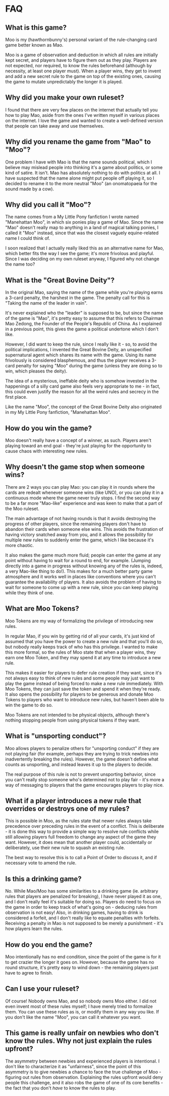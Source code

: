 # FAQ

## What is this game?
Moo is my (hawthornbunny's) personal variant of the rule-changing card game better known as Mao.

Moo is a game of observation and deduction in which all rules are initially kept secret, and players have to figure them out as they play. Players are not expected, nor required, to know the rules beforehand (although by necessity, at least one player must). When a player wins, they get to invent and add a new secret rule to the game on top of the existing ones, causing the game to mutate unpredictably the longer it is played.

## Why did you make your own ruleset?
I found that there are very few places on the internet that actually tell you how to play Mao, aside from the ones I've written myself in various places on the internet. I love the game and wanted to create a well-defined version that people can take away and use themselves.

## Why did you rename the game from "Mao" to "Moo"?
One problem I have with Mao is that the name sounds political, which I believe may mislead people into thinking it's a game about politics, or some kind of satire. It isn't. Mao has absolutely nothing to do with politics at all. I have suspected that the name alone might put people off playing it, so I decided to rename it to the more neutral "Moo" (an onomatopaeia for the sound made by a cow).

## Why did you call it "Moo"?
The name comes from a My Little Pony fanfiction I wrote named "Manehattan Moo", in which six ponies play a game of Mao. Since the name "Mao" doesn't really map to anything in a land of magical talking ponies, I called it "Moo" instead, since that was the closest vaguely equine-related name I could think of.

I soon realized that I actually really liked this as an alternative name for Mao, which better fits the way I see the game; it's more frivolous and playful. Since I was deciding on my own ruleset anyway, I figured why not change the name too?

## What is the "Great Bovine Deity"?
In the original Mao, saying the name of the game while you're playing earns a 3-card penalty, the harshest in the game. The penalty call for this is "Taking the name of the leader in vain".

It's never explained who the "leader" is supposed to be, but since the name of the game is "Mao", it's pretty easy to assume that this refers to Chairman Mao Zedong, the Founder of the People's Republic of China. As I explained in a previous point, this gives the game a political undertone which I don't like.

However, I did want to keep the rule, since I really like it - so, to avoid the political implications, I invented the Great Bovine Deity, an unspecified supernatural agent which shares its name with the game. Using its name frivolously is considered blasphemous, and thus the player receives a 3-card penalty for saying "Moo" during the game (unless they are doing so to win, which pleases the deity).

The idea of a mysterious, ineffable deity who is somehow invested in the happenings of a silly card game also feels very appropriate to me - in fact, this could even justify the reason for all the weird rules and secrecy in the first place.

Like the name "Moo", the concept of the Great Bovine Deity also originated in my My Little Pony fanfiction, "Manehattan Moo".

## How do you win the game?
Moo doesn't really have a concept of a winner, as such. Players aren't playing toward an end goal - they're just playing for the opportunity to cause chaos with interesting new rules.

## Why doesn't the game stop when someone wins?
There are 2 ways you can play Mao: you can play it in rounds where the cards are redealt whenever someone wins (like UNO), or you can play it in a continuous mode where the game never truly stops. I find the second way to be a far more "Mao-like" experience and was keen to make that a part of the Moo ruleset.

The main advantage of not having rounds is that it avoids destroying the progress of other players, since the remaining players don't have to abandon their cards when someone else wins. This avoids the frustration of having victory snatched away from you, and it allows the possibility for multiple new rules to suddenly enter the game, which I like because it's more chaotic.

It also makes the game much more fluid; people can enter the game at any point without having to wait for a round to end, for example. (Jumping directly into a game in progress without knowing any of the rules is, indeed, a very Mao-like thing to do!). This makes for a much better party game atmosphere and it works well in places like conventions where you can't guarantee the availability of players. It also avoids the problem of having to wait for someone to come up with a new rule, since you can keep playing while they think of one.

## What are Moo Tokens?
Moo Tokens are my way of formalizing the privilege of introducing new rules.

In regular Mao, if you win by getting rid of all your cards, it's just kind of assumed that you have the power to create a new rule and that you'll do so, but nobody really keeps track of who has this privilege. I wanted to make this more formal, so the rules of Moo state that when a player wins, they earn one Moo Token, and they may spend it at any time to introduce a new rule.

This makes it easier for players to defer rule creation if they want, since it's not always easy to think of new rules and some people may just want to play the game instead of being forced to make a new rule immediately. With Moo Tokens, they can just save the token and spend it when they're ready. It also opens the possibility for players to be generous and donate Moo Tokens to players who want to introduce new rules, but haven't been able to win the game to do so.

Moo Tokens are not intended to be physical objects, although there's nothing stopping people from using physical tokens if they want.

## What is "unsporting conduct"?
Moo allows players to penalize others for "unsporting conduct" if they are not playing fair (for example, perhaps they are trying to trick newbies into inadvertently breaking the rules). However, the game doesn't define what counts as unsporting, and instead leaves it up to the players to decide.

The real purpose of this rule is not to prevent unsporting behavior, since you can't really stop someone who's determined not to play fair - it's more a way of messaging to players that the game encourages players to play nice.

## What if a player introduces a new rule that overrides or destroys one of my rules?
This is possible in Moo, as the rules state that newer rules always take precedence over preceding rules in the event of a conflict. This is deliberate - it is done this way to provide a simple way to resolve rule conflicts while still allowing players full freedom to change any aspect of the game they want. However, it does mean that another player could, accidentally or deliberately, use their new rule to squash an existing rule.

The best way to resolve this is to call a Point of Order to discuss it, and if necessary vote to amend the rule.

## Is this a drinking game?
No. While Mao/Moo has some similarities to a drinking game (ie. arbitrary rules that players are penalized for breaking), I have never played it as one, and I don't really feel it's suitable for doing so. Players do need to focus on the game in order to keep track of what's going on - deducing rules from observation is not easy! Also, in drinking games, having to drink is considered a forfeit, and I don't really like to equate penalties with forfeits. Receiving a penalty in Mao is not supposed to be merely a punishment - it's how players learn the rules.

## How do you end the game?
Moo intentionally has no end condition, since the point of the game is for it to get crazier the longer it goes on. However, because the game has no round structure, it's pretty easy to wind down - the remaining players just have to agree to finish.

## Can I use your ruleset?
Of course! Nobody owns Mao, and so nobody owns Moo either. I did not even invent most of these rules myself; I have merely tried to formalize them. You can use these rules as is, or modify them in any way you like. If you don't like the name "Moo", you can call it whatever you want.

## This game is really unfair on newbies who don't know the rules. Why not just explain the rules upfront?
The asymmetry between newbies and experienced players is intentional. I don't like to characterize it as "unfairness", since the point of this asymmetry is to give newbies a chance to face the true challenge of Moo - figuring out rules from observation. Explaining the rules upfront would deny people this challenge, and it also robs the game of one of its core benefits - the fact that you don't _have_ to know the rules to play.
